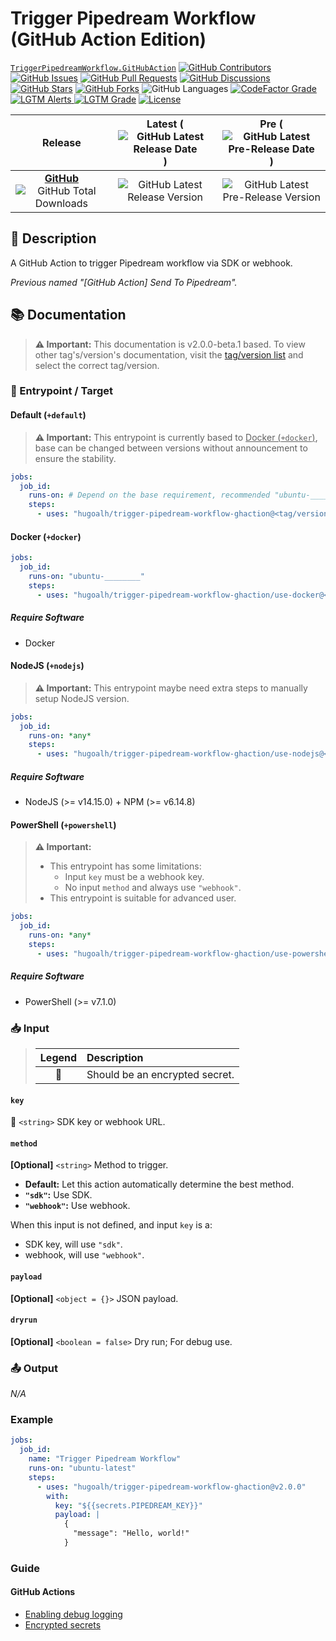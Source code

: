 # Trigger Pipedream Workflow (GitHub Action Edition)

[`TriggerPipedreamWorkflow.GitHubAction`](https://github.com/hugoalh/trigger-pipedream-workflow-ghaction)
[![GitHub Contributors](https://img.shields.io/github/contributors/hugoalh/trigger-pipedream-workflow-ghaction?label=Contributors&logo=github&logoColor=ffffff&style=flat-square)](https://github.com/hugoalh/trigger-pipedream-workflow-ghaction/graphs/contributors)
[![GitHub Issues](https://img.shields.io/github/issues-raw/hugoalh/trigger-pipedream-workflow-ghaction?label=Issues&logo=github&logoColor=ffffff&style=flat-square)](https://github.com/hugoalh/trigger-pipedream-workflow-ghaction/issues)
[![GitHub Pull Requests](https://img.shields.io/github/issues-pr-raw/hugoalh/trigger-pipedream-workflow-ghaction?label=Pull%20Requests&logo=github&logoColor=ffffff&style=flat-square)](https://github.com/hugoalh/trigger-pipedream-workflow-ghaction/pulls)
[![GitHub Discussions](https://img.shields.io/github/discussions/hugoalh/trigger-pipedream-workflow-ghaction?label=Discussions&logo=github&logoColor=ffffff&style=flat-square)](https://github.com/hugoalh/trigger-pipedream-workflow-ghaction/discussions)
[![GitHub Stars](https://img.shields.io/github/stars/hugoalh/trigger-pipedream-workflow-ghaction?label=Stars&logo=github&logoColor=ffffff&style=flat-square)](https://github.com/hugoalh/trigger-pipedream-workflow-ghaction/stargazers)
[![GitHub Forks](https://img.shields.io/github/forks/hugoalh/trigger-pipedream-workflow-ghaction?label=Forks&logo=github&logoColor=ffffff&style=flat-square)](https://github.com/hugoalh/trigger-pipedream-workflow-ghaction/network/members)
![GitHub Languages](https://img.shields.io/github/languages/count/hugoalh/trigger-pipedream-workflow-ghaction?label=Languages&logo=github&logoColor=ffffff&style=flat-square)
[![CodeFactor Grade](https://img.shields.io/codefactor/grade/github/hugoalh/trigger-pipedream-workflow-ghaction?label=Grade&logo=codefactor&logoColor=ffffff&style=flat-square)](https://www.codefactor.io/repository/github/hugoalh/trigger-pipedream-workflow-ghaction)
[![LGTM Alerts](https://img.shields.io/lgtm/alerts/g/hugoalh/trigger-pipedream-workflow-ghaction?label=Alerts&logo=lgtm&logoColor=ffffff&style=flat-square)
![LGTM Grade](https://img.shields.io/lgtm/grade/javascript/g/hugoalh/trigger-pipedream-workflow-ghaction?label=Grade&logo=lgtm&logoColor=ffffff&style=flat-square)](https://lgtm.com/projects/g/hugoalh/trigger-pipedream-workflow-ghaction)
[![License](https://img.shields.io/static/v1?label=License&message=MIT&color=brightgreen&style=flat-square)](./LICENSE.md)

| **Release** | **Latest** (![GitHub Latest Release Date](https://img.shields.io/github/release-date/hugoalh/trigger-pipedream-workflow-ghaction?label=%20&style=flat-square)) | **Pre** (![GitHub Latest Pre-Release Date](https://img.shields.io/github/release-date-pre/hugoalh/trigger-pipedream-workflow-ghaction?label=%20&style=flat-square)) |
|:-:|:-:|:-:|
| [**GitHub**](https://github.com/hugoalh/trigger-pipedream-workflow-ghaction/releases) ![GitHub Total Downloads](https://img.shields.io/github/downloads/hugoalh/trigger-pipedream-workflow-ghaction/total?label=%20&style=flat-square) | ![GitHub Latest Release Version](https://img.shields.io/github/release/hugoalh/trigger-pipedream-workflow-ghaction?sort=semver&label=%20&style=flat-square) | ![GitHub Latest Pre-Release Version](https://img.shields.io/github/release/hugoalh/trigger-pipedream-workflow-ghaction?include_prereleases&sort=semver&label=%20&style=flat-square) |

## 📝 Description

A GitHub Action to trigger Pipedream workflow via SDK or webhook.

*Previous named "\[GitHub Action\] Send To Pipedream".*

## 📚 Documentation

> **⚠ Important:** This documentation is v2.0.0-beta.1 based. To view other tag's/version's documentation, visit the [tag/version list](https://github.com/hugoalh/trigger-pipedream-workflow-ghaction/tags) and select the correct tag/version.

### 🎯 Entrypoint / Target

#### Default (`+default`)

> **⚠ Important:** This entrypoint is currently based to <u>Docker (`+docker`)</u>, base can be changed between versions without announcement to ensure the stability.

```yml
jobs:
  job_id:
    runs-on: # Depend on the base requirement, recommended "ubuntu-________"
    steps:
      - uses: "hugoalh/trigger-pipedream-workflow-ghaction@<tag/version>"
```

#### Docker (`+docker`)

```yml
jobs:
  job_id:
    runs-on: "ubuntu-________"
    steps:
      - uses: "hugoalh/trigger-pipedream-workflow-ghaction/use-docker@<tag/version>"
```

##### Require Software

- Docker

#### NodeJS (`+nodejs`)

> **⚠ Important:** This entrypoint maybe need extra steps to manually setup NodeJS version.

```yml
jobs:
  job_id:
    runs-on: *any*
    steps:
      - uses: "hugoalh/trigger-pipedream-workflow-ghaction/use-nodejs@<tag/version>"
```

##### Require Software

- NodeJS (>= v14.15.0) + NPM (>= v6.14.8)

#### PowerShell (`+powershell`)

> **⚠ Important:**
> - This entrypoint has some limitations:
>   - Input `key` must be a webhook key.
>   - No input `method` and always use `"webhook"`.
> - This entrypoint is suitable for advanced user.

```yml
jobs:
  job_id:
    runs-on: *any*
    steps:
      - uses: "hugoalh/trigger-pipedream-workflow-ghaction/use-powershell@<tag/version>"
```

##### Require Software

- PowerShell (>= v7.1.0)

### 📥 Input

> | **Legend** | **Description** |
> |:-:|:--|
> | 🔐 | Should be an encrypted secret. |

#### `key`

**🔐** `<string>` SDK key or webhook URL.

#### `method`

**\[Optional\]** `<string>` Method to trigger.
- **Default:** Let this action automatically determine the best method.
- **`"sdk"`:** Use SDK.
- **`"webhook"`:** Use webhook.

When this input is not defined, and input `key` is a:
- SDK key, will use `"sdk"`.
- webhook, will use `"webhook"`.

#### `payload`

**\[Optional\]** `<object = {}>` JSON payload.

#### `dryrun`

**\[Optional\]** `<boolean = false>` Dry run; For debug use.

### 📤 Output

*N/A*

### Example

```yml
jobs:
  job_id:
    name: "Trigger Pipedream Workflow"
    runs-on: "ubuntu-latest"
    steps:
      - uses: "hugoalh/trigger-pipedream-workflow-ghaction@v2.0.0"
        with:
          key: "${{secrets.PIPEDREAM_KEY}}"
          payload: |
            {
              "message": "Hello, world!"
            }
```

### Guide

#### GitHub Actions

- [Enabling debug logging](https://docs.github.com/en/actions/managing-workflow-runs/enabling-debug-logging)
- [Encrypted secrets](https://docs.github.com/en/actions/reference/encrypted-secrets)

